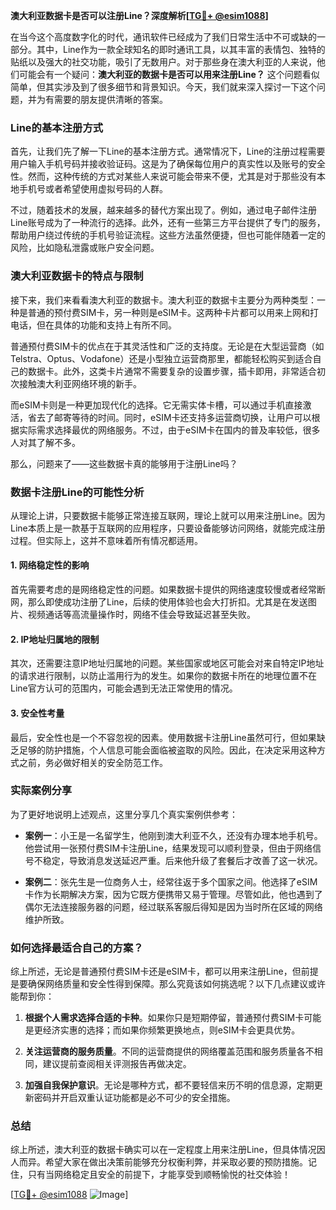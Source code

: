 **澳大利亚数据卡是否可以注册Line？深度解析[[TG💪+ @esim1088](https://t.me/s/esim1088)]**

在当今这个高度数字化的时代，通讯软件已经成为了我们日常生活中不可或缺的一部分。其中，Line作为一款全球知名的即时通讯工具，以其丰富的表情包、独特的贴纸以及强大的社交功能，吸引了无数用户。对于那些身在澳大利亚的人来说，他们可能会有一个疑问：**澳大利亚的数据卡是否可以用来注册Line？** 这个问题看似简单，但其实涉及到了很多细节和背景知识。今天，我们就来深入探讨一下这个问题，并为有需要的朋友提供清晰的答案。

### Line的基本注册方式

首先，让我们先了解一下Line的基本注册方式。通常情况下，Line的注册过程需要用户输入手机号码并接收验证码。这是为了确保每位用户的真实性以及账号的安全性。然而，这种传统的方式对某些人来说可能会带来不便，尤其是对于那些没有本地手机号或者希望使用虚拟号码的人群。

不过，随着技术的发展，越来越多的替代方案出现了。例如，通过电子邮件注册Line账号成为了一种流行的选择。此外，还有一些第三方平台提供了专门的服务，帮助用户绕过传统的手机号验证流程。这些方法虽然便捷，但也可能伴随着一定的风险，比如隐私泄露或账户安全问题。

### 澳大利亚数据卡的特点与限制

接下来，我们来看看澳大利亚的数据卡。澳大利亚的数据卡主要分为两种类型：一种是普通的预付费SIM卡，另一种则是eSIM卡。这两种卡片都可以用来上网和打电话，但在具体的功能和支持上有所不同。

普通预付费SIM卡的优点在于其灵活性和广泛的支持度。无论是在大型运营商（如Telstra、Optus、Vodafone）还是小型独立运营商那里，都能轻松购买到适合自己的数据卡。此外，这类卡片通常不需要复杂的设置步骤，插卡即用，非常适合初次接触澳大利亚网络环境的新手。

而eSIM卡则是一种更加现代化的选择。它无需实体卡槽，可以通过手机直接激活，省去了邮寄等待的时间。同时，eSIM卡还支持多运营商切换，让用户可以根据实际需求选择最优的网络服务。不过，由于eSIM卡在国内的普及率较低，很多人对其了解不多。

那么，问题来了——这些数据卡真的能够用于注册Line吗？

### 数据卡注册Line的可能性分析

从理论上讲，只要数据卡能够正常连接互联网，理论上就可以用来注册Line。因为Line本质上是一款基于互联网的应用程序，只要设备能够访问网络，就能完成注册过程。但实际上，这并不意味着所有情况都适用。

#### 1. 网络稳定性的影响

首先需要考虑的是网络稳定性的问题。如果数据卡提供的网络速度较慢或者经常断网，那么即使成功注册了Line，后续的使用体验也会大打折扣。尤其是在发送图片、视频通话等高流量操作时，网络不佳会导致延迟甚至失败。

#### 2. IP地址归属地的限制

其次，还需要注意IP地址归属地的问题。某些国家或地区可能会对来自特定IP地址的请求进行限制，以防止滥用行为的发生。如果你的数据卡所在的地理位置不在Line官方认可的范围内，可能会遇到无法正常使用的情况。

#### 3. 安全性考量

最后，安全性也是一个不容忽视的因素。使用数据卡注册Line虽然可行，但如果缺乏足够的防护措施，个人信息可能会面临被盗取的风险。因此，在决定采用这种方式之前，务必做好相关的安全防范工作。

### 实际案例分享

为了更好地说明上述观点，这里分享几个真实案例供参考：

- **案例一**：小王是一名留学生，他刚到澳大利亚不久，还没有办理本地手机号。他尝试用一张预付费SIM卡注册Line，结果发现可以顺利登录，但由于网络信号不稳定，导致消息发送延迟严重。后来他升级了套餐后才改善了这一状况。
  
- **案例二**：张先生是一位商务人士，经常往返于多个国家之间。他选择了eSIM卡作为长期解决方案，因为它既方便携带又易于管理。尽管如此，他也遇到了偶尔无法连接服务器的问题，经过联系客服后得知是因为当时所在区域的网络维护所致。

### 如何选择最适合自己的方案？

综上所述，无论是普通预付费SIM卡还是eSIM卡，都可以用来注册Line，但前提是要确保网络质量和安全性得到保障。那么究竟该如何挑选呢？以下几点建议或许能帮到你：

1. **根据个人需求选择合适的卡种**。如果你只是短期停留，普通预付费SIM卡可能是更经济实惠的选择；而如果你频繁更换地点，则eSIM卡会更具优势。
   
2. **关注运营商的服务质量**。不同的运营商提供的网络覆盖范围和服务质量各不相同，建议提前查阅相关评测报告再做决定。

3. **加强自我保护意识**。无论是哪种方式，都不要轻信来历不明的信息源，定期更新密码并开启双重认证功能都是必不可少的安全措施。

### 总结

综上所述，澳大利亚的数据卡确实可以在一定程度上用来注册Line，但具体情况因人而异。希望大家在做出决策前能够充分权衡利弊，并采取必要的预防措施。记住，只有当网络稳定且安全的前提下，才能享受到顺畅愉悦的社交体验！

[[TG💪+ @esim1088](https://t.me/s/esim1088) ![Image](https://i.postimg.cc/4NQfJmqS/Snipaste-2025-05-13-00-14-12.png)]